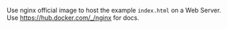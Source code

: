 Use nginx official image to host the example `index.html` on a Web Server.
Use https://hub.docker.com/_/nginx for docs.